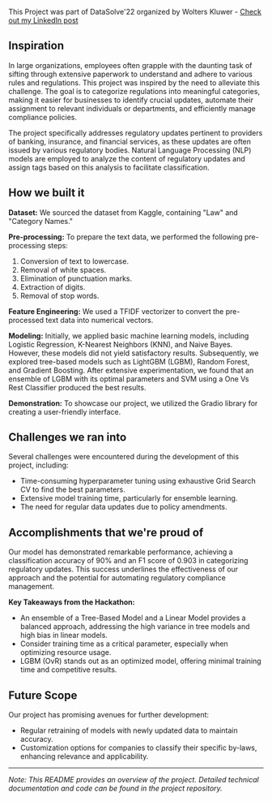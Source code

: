 This Project was part of DataSolve'22 organized by Wolters Kluwer - [Check out my LinkedIn post](https://www.linkedin.com/posts/varad-ingale-99173a1ba_datasolve-ai-datasolve-activity-7011942871037587456-AI66?utm_source=share&utm_medium=member_desktop)
## Inspiration

In large organizations, employees often grapple with the daunting task of sifting through extensive paperwork to understand and adhere to various rules and regulations. This project was inspired by the need to alleviate this challenge. The goal is to categorize regulations into meaningful categories, making it easier for businesses to identify crucial updates, automate their assignment to relevant individuals or departments, and efficiently manage compliance policies.

The project specifically addresses regulatory updates pertinent to providers of banking, insurance, and financial services, as these updates are often issued by various regulatory bodies. Natural Language Processing (NLP) models are employed to analyze the content of regulatory updates and assign tags based on this analysis to facilitate classification.

## How we built it

**Dataset:** We sourced the dataset from Kaggle, containing "Law" and "Category Names."

**Pre-processing:** To prepare the text data, we performed the following pre-processing steps:
1. Conversion of text to lowercase.
2. Removal of white spaces.
3. Elimination of punctuation marks.
4. Extraction of digits.
5. Removal of stop words.

**Feature Engineering:** We used a TFIDF vectorizer to convert the pre-processed text data into numerical vectors.

**Modeling:** Initially, we applied basic machine learning models, including Logistic Regression, K-Nearest Neighbors (KNN), and Naive Bayes. However, these models did not yield satisfactory results. Subsequently, we explored tree-based models such as LightGBM (LGBM), Random Forest, and Gradient Boosting. After extensive experimentation, we found that an ensemble of LGBM with its optimal parameters and SVM using a One Vs Rest Classifier produced the best results.

**Demonstration:** To showcase our project, we utilized the Gradio library for creating a user-friendly interface.

## Challenges we ran into

Several challenges were encountered during the development of this project, including:
- Time-consuming hyperparameter tuning using exhaustive Grid Search CV to find the best parameters.
- Extensive model training time, particularly for ensemble learning.
- The need for regular data updates due to policy amendments.

## Accomplishments that we're proud of

Our model has demonstrated remarkable performance, achieving a classification accuracy of 90% and an F1 score of 0.903 in categorizing regulatory updates. This success underlines the effectiveness of our approach and the potential for automating regulatory compliance management.

**Key Takeaways from the Hackathon:**
- An ensemble of a Tree-Based Model and a Linear Model provides a balanced approach, addressing the high variance in tree models and high bias in linear models.
- Consider training time as a critical parameter, especially when optimizing resource usage.
- LGBM (OvR) stands out as an optimized model, offering minimal training time and competitive results.

## Future Scope

Our project has promising avenues for further development:
- Regular retraining of models with newly updated data to maintain accuracy.
- Customization options for companies to classify their specific by-laws, enhancing relevance and applicability.

---

*Note: This README provides an overview of the project. Detailed technical documentation and code can be found in the project repository.*
